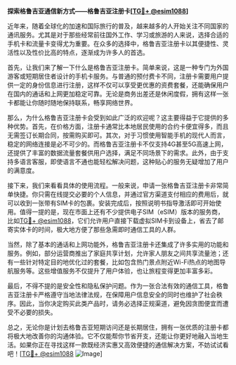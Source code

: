 **探索格鲁吉亚通信新方式——格鲁吉亚注册卡[[TG💪+ @esim1088](https://t.me/s/esim1088)]**

近年来，随着全球化的加速和国际旅行的普及，越来越多的人开始关注不同国家的通讯服务。尤其是对于那些经常前往国外工作、学习或旅游的人来说，选择合适的手机卡和流量卡变得尤为重要。在众多的选择中，格鲁吉亚注册卡以其便捷性、灵活性以及性价比高的特点，逐渐成为许多人的首选。

首先，让我们来了解一下什么是格鲁吉亚注册卡。简单来说，这是一种专门为外国游客或短期居住者设计的手机卡服务。与普通的预付费卡不同，注册卡需要用户提供一定的身份信息进行注册，这样不仅可以享受更优惠的资费套餐，还能确保用户在国内的通话和上网更加稳定可靠。无论是商务出差还是休闲度假，拥有这样一张卡都能让你随时随地保持联系，畅享网络世界。

那么，为什么格鲁吉亚注册卡会受到如此广泛的欢迎呢？这主要得益于它提供的多种优势。首先，在价格方面，注册卡通常比本地居民使用的合约卡便宜得多，而且无需签订长期合同，按需购买即可。其次，对于习惯使用智能手机的现代人而言，稳定的网络连接是必不可少的。而格鲁吉亚注册卡不仅支持4G甚至5G高速上网，还提供了丰富的数据流量套餐供用户选择，满足不同场景下的需求。此外，由于支持多语言客服，即使语言不通也能轻松解决问题，这种贴心的服务无疑增加了用户的满意度。

接下来，我们来看看具体的使用流程。一般来说，申请一张格鲁吉亚注册卡非常简单快捷。你只需在线提交必要的个人信息，并通过官方渠道支付相应的费用后，就可以收到一张带有SIM卡的包裹。安装完成后，按照说明书指导激活即可开始使用。值得一提的是，现在市面上还有不少提供电子SIM（eSIM）版本的服务商，比如[TG💪+ @esim1088](https://t.me/s/esim1088)，它们允许用户直接下载虚拟SIM卡到设备上，省去了邮寄实体卡的时间，极大地方便了那些急需即时通信工具的人群。

当然，除了基本的通话和上网功能外，格鲁吉亚注册卡还集成了许多实用的功能和服务。例如，部分运营商推出了家庭共享计划，允许家人朋友之间共享流量池；还有一些针对特定目的地优化过的套餐，比如包含热门景点附近Wi-Fi热点的地图导航服务等。这些增值服务不仅提升了用户体验，也让旅程变得更加丰富多彩。

最后，不得不提的是安全性和隐私保护问题。作为一张合法有效的通信工具，格鲁吉亚注册卡严格遵守当地法律法规，在保障用户信息安全的同时也维护了社会秩序。因此，当你决定购买此类产品时，请务必选择正规渠道，避免因贪图便宜而遭受不必要的损失。

总之，无论你是计划去格鲁吉亚短期访问还是长期居住，拥有一张优质的注册卡都将极大地改善你的沟通体验。它不仅能帮你节省开支，还能让你更好地融入当地生活。如果你正在寻找这样一款既经济实惠又高效便捷的通信解决方案，不妨试试看吧！[[TG💪+ @esim1088](https://t.me/s/esim1088) ![Image](https://i.postimg.cc/4NQfJmqS/Snipaste-2025-05-13-00-14-12.png)]